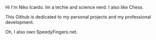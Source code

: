Hi I'm Niko Icardo. Im a techie and science nerd. I also like Chess. 

This Github is dedicated to my personal projects and my professional development. 

Oh, I also own SpeedyFingers.net. 


